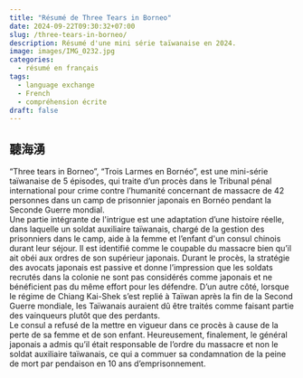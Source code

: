```yaml
---
title: "Résumé de Three Tears in Borneo"
date: 2024-09-22T09:30:32+07:00
slug: /three-tears-in-borneo/
description: Résumé d'une mini série taïwanaise en 2024.
image: images/IMG_0232.jpg
categories:
  - résumé en français
tags:
  - language exchange
  - French
  - compréhension écrite
draft: false
---
```


## 聽海湧
“Three tears in Borneo”, “Trois Larmes en Bornéo”, est une mini-série taïwanaise de 5 épisodes, qui traite d’un procès dans le Tribunal pénal international pour crime contre l’humanité concernant de massacre de 42 personnes dans un camp de prisonnier japonais en Bornéo pendant la Seconde Guerre mondial.   
Une partie intégrante de l'intrigue est une adaptation d’une histoire réelle, dans laquelle un soldat auxiliaire taïwanais, chargé de la gestion des prisonniers dans le camp, aide à la femme et l’enfant d'un consul chinois durant leur séjour. Il est identifié comme le coupable du massacre bien qu’il ait obéi aux ordres de son supérieur japonais. Durant le procès, la stratégie des avocats japonais est passive et donne l’impression que les soldats recrutés dans la colonie ne sont pas considérés comme japonais et ne bénéficient pas du même effort pour les défendre. D’un autre côté, lorsque le régime de Chiang Kai-Shek s’est replié à Taïwan après la fin de la Second Guerre mondiale, les Taïwanais auraient dû être traités comme faisant partie des vainqueurs plutôt que des perdants.   
Le consul a refusé de la mettre en vigueur dans ce procès à cause de la perte de sa femme et de son enfant. Heureusement, finalement, le général japonais a admis qu’il était responsable de l’ordre du massacre et non le soldat auxiliaire taïwanais, ce qui a commuer sa condamnation de la peine de mort par pendaison en 10 ans d’emprisonnement. 
